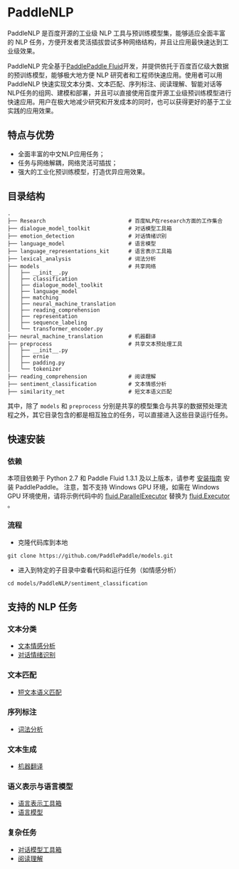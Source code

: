 PaddleNLP
=========

PaddleNLP 是百度开源的工业级 NLP 工具与预训练模型集，能够适应全面丰富的 NLP 任务，方便开发者灵活插拔尝试多种网络结构，并且让应用最快速达到工业级效果。

PaddleNLP 完全基于[PaddlePaddle Fluid](http://www.paddlepaddle.org/)开发，并提供依托于百度百亿级大数据的预训练模型，能够极大地方便 NLP 研究者和工程师快速应用。使用者可以用PaddleNLP 快速实现文本分类、文本匹配、序列标注、阅读理解、智能对话等NLP任务的组网、建模和部署，并且可以直接使用百度开源工业级预训练模型进行快速应用。用户在极大地减少研究和开发成本的同时，也可以获得更好的基于工业实践的应用效果。

特点与优势
--------
- 全面丰富的中文NLP应用任务；
- 任务与网络解耦，网络灵活可插拔；
- 强大的工业化预训练模型，打造优异应用效果。

目录结构
------

```text
.
├── Research                          # 百度NLP在research方面的工作集合
├── dialogue_model_toolkit            # 对话模型工具箱
├── emotion_detection                 # 对话情绪识别
├── language_model                    # 语言模型
├── language_representations_kit      # 语言表示工具箱
├── lexical_analysis                  # 词法分析
├── models                            # 共享网络
│   ├── __init__.py
│   ├── classification
│   ├── dialogue_model_toolkit
│   ├── language_model
│   ├── matching
│   ├── neural_machine_translation
│   ├── reading_comprehension
│   ├── representation
│   ├── sequence_labeling
│   └── transformer_encoder.py
├── neural_machine_translation        # 机器翻译
├── preprocess                        # 共享文本预处理工具
│   ├── __init__.py
│   ├── ernie
│   ├── padding.py
│   └── tokenizer
├── reading_comprehension             # 阅读理解
├── sentiment_classification          # 文本情感分析
├── similarity_net                    # 短文本语义匹配
```

其中，除了 `models` 和 `preprocess` 分别是共享的模型集合与共享的数据预处理流程之外，其它目录包含的都是相互独立的任务，可以直接进入这些目录运行任务。

快速安装
-------

### 依赖

本项目依赖于 Python 2.7 和 Paddle Fluid 1.3.1 及以上版本，请参考 [安装指南](http://www.paddlepaddle.org/#quick-start) 安装 PaddlePaddle。 注意，暂不支持 Windows GPU 环境，如需在 Windows GPU 环境使用，请将示例代码中的  [fluid.ParallelExecutor](http://paddlepaddle.org/documentation/docs/zh/1.4/api_cn/fluid_cn.html#parallelexecutor) 替换为 [fluid.Executor](http://paddlepaddle.org/documentation/docs/zh/1.4/api_cn/fluid_cn.html#executor) 。

### 流程

- 克隆代码库到本地

```shell
git clone https://github.com/PaddlePaddle/models.git
```

- 进入到特定的子目录中查看代码和运行任务（如情感分析）

```shell
cd models/PaddleNLP/sentiment_classification
```

支持的 NLP 任务
-------------

### 文本分类
 - [文本情感分析](https://github.com/PaddlePaddle/models/tree/develop/PaddleNLP/sentiment_classification)
 - [对话情绪识别](https://github.com/PaddlePaddle/models/tree/develop/PaddleNLP/emotion_detection)

### 文本匹配
 - [短文本语义匹配](https://github.com/PaddlePaddle/models/tree/develop/PaddleNLP/similarity_net)

### 序列标注
 - [词法分析](https://github.com/PaddlePaddle/models/tree/develop/PaddleNLP/lexical_analysis)

### 文本生成
 - [机器翻译](https://github.com/PaddlePaddle/models/tree/develop/PaddleNLP/neural_machine_translation/transformer)

### 语义表示与语言模型
 - [语言表示工具箱](https://github.com/PaddlePaddle/models/tree/develop/PaddleNLP/language_representations_kit)
 - [语言模型](https://github.com/PaddlePaddle/models/tree/develop/PaddleNLP/language_model)

### 复杂任务
 - [对话模型工具箱](https://github.com/PaddlePaddle/models/tree/develop/PaddleNLP/dialogue_model_toolkit)
 - [阅读理解](https://github.com/PaddlePaddle/models/tree/develop/PaddleNLP/Research/ACL2018-DuReader)
